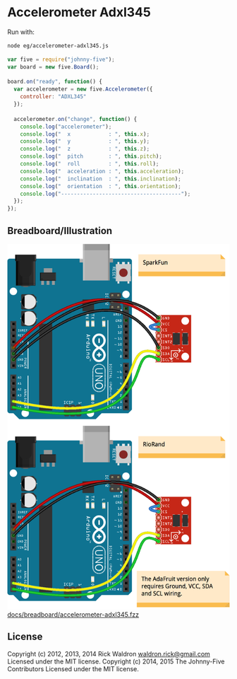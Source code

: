 # Accelerometer Adxl345

Run with:
```bash
node eg/accelerometer-adxl345.js
```


```javascript
var five = require("johnny-five");
var board = new five.Board();

board.on("ready", function() {
  var accelerometer = new five.Accelerometer({
    controller: "ADXL345"
  });

  accelerometer.on("change", function() {
    console.log("accelerometer");
    console.log("  x            : ", this.x);
    console.log("  y            : ", this.y);
    console.log("  z            : ", this.z);
    console.log("  pitch        : ", this.pitch);
    console.log("  roll         : ", this.roll);
    console.log("  acceleration : ", this.acceleration);
    console.log("  inclination  : ", this.inclination);
    console.log("  orientation  : ", this.orientation);
    console.log("--------------------------------------");
  });
});

```


## Breadboard/Illustration


![docs/breadboard/accelerometer-adxl345.png](breadboard/accelerometer-adxl345.png)
[docs/breadboard/accelerometer-adxl345.fzz](breadboard/accelerometer-adxl345.fzz)





## License
Copyright (c) 2012, 2013, 2014 Rick Waldron <waldron.rick@gmail.com>
Licensed under the MIT license.
Copyright (c) 2014, 2015 The Johnny-Five Contributors
Licensed under the MIT license.
